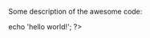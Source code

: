 Some description of the awesome code:

<?php
@testo Testo\Examples\Hello world
<!-- begin 1abb62086e2cc233ede1e19de3a8e5f6 -->
echo 'hello world!';
<!-- end -->
?>